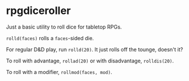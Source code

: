 # rpgdiceroller

Just a basic utility to roll dice for tabletop RPGs.

`rolld(faces)` rolls a `faces`-sided die.

For regular D&D play, run `rolld(20)`. It just rolls off the tounge, doesn't it?

To roll with advantage, `rollad(20)` or with disadvantage, `rolldis(20)`.

To roll with a modifier, `rollmod(faces, mod)`.